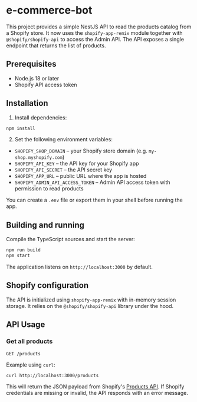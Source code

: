 # e-commerce-bot

This project provides a simple NestJS API to read the products catalog from a Shopify store. It now uses the `shopify-app-remix` module together with `@shopify/shopify-api` to access the Admin API. The API exposes a single endpoint that returns the list of products.

## Prerequisites

- Node.js 18 or later
- Shopify API access token

## Installation

1. Install dependencies:

```bash
npm install
```

2. Set the following environment variables:

- `SHOPIFY_SHOP_DOMAIN` – your Shopify store domain (e.g. `my-shop.myshopify.com`)
- `SHOPIFY_API_KEY` – the API key for your Shopify app
- `SHOPIFY_API_SECRET` – the API secret key
- `SHOPIFY_APP_URL` – public URL where the app is hosted
- `SHOPIFY_ADMIN_API_ACCESS_TOKEN` – Admin API access token with permission to read products

You can create a `.env` file or export them in your shell before running the app.

## Building and running

Compile the TypeScript sources and start the server:

```bash
npm run build
npm start
```

The application listens on `http://localhost:3000` by default.

## Shopify configuration

The API is initialized using `shopify-app-remix` with in-memory session storage. It relies on the `@shopify/shopify-api` library under the hood.

## API Usage

### Get all products

```
GET /products
```

Example using `curl`:

```bash
curl http://localhost:3000/products
```

This will return the JSON payload from Shopify's [Products API](https://shopify.dev/docs/api/admin-rest/2023-10/resources/product). If Shopify credentials are missing or invalid, the API responds with an error message.
